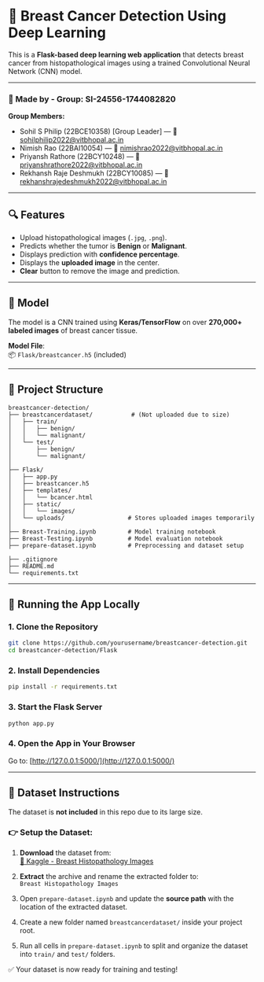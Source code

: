 # 🧠 Breast Cancer Detection Using Deep Learning

This is a **Flask-based deep learning web application** that detects breast cancer from histopathological images using a trained Convolutional Neural Network (CNN) model.

---

### 👥 Made by - Group: SI-24556-1744082820

**Group Members:**
- Sohil S Philip (22BCE10358) [Group Leader] — 📧 sohilphilip2022@vitbhopal.ac.in
- Nimish Rao (22BAI10054) — 📧 nimishrao2022@vitbhopal.ac.in
- Priyansh Rathore (22BCY10248) — 📧 priyanshrathore2022@vitbhopal.ac.in
- Rekhansh Raje Deshmukh (22BCY10085) — 📧 rekhanshrajedeshmukh2022@vitbhopal.ac.in

---

## 🔍 Features

- Upload histopathological images (`.jpg`, `.png`).
- Predicts whether the tumor is **Benign** or **Malignant**.
- Displays prediction with **confidence percentage**.
- Displays the **uploaded image** in the center.
- **Clear** button to remove the image and prediction.

---

## 🧠 Model

The model is a CNN trained using **Keras/TensorFlow** on over **270,000+ labeled images** of breast cancer tissue.

**Model File**:  
📦 `Flask/breastcancer.h5` (included)

---

## 📂 Project Structure

```
breastcancer-detection/
├── breastcancerdataset/           # (Not uploaded due to size)
│   ├── train/
│   │   ├── benign/
│   │   └── malignant/
│   └── test/
│       ├── benign/
│       └── malignant/
│
├── Flask/
│   ├── app.py
│   ├── breastcancer.h5
│   ├── templates/
│   │   └── bcancer.html
│   ├── static/
│   │   └── images/
│   └── uploads/                  # Stores uploaded images temporarily
│
├── Breast-Training.ipynb         # Model training notebook
├── Breast-Testing.ipynb          # Model evaluation notebook
├── prepare-dataset.ipynb         # Preprocessing and dataset setup

├── .gitignore
├── README.md
└── requirements.txt
```

---

## 🚀 Running the App Locally

### 1. Clone the Repository

```bash
git clone https://github.com/yourusername/breastcancer-detection.git
cd breastcancer-detection/Flask
```

### 2. Install Dependencies

```bash
pip install -r requirements.txt
```

### 3. Start the Flask Server

```bash
python app.py
```

### 4. Open the App in Your Browser

Go to: [http://127.0.0.1:5000/](http://127.0.0.1:5000/)

---

## 📁 Dataset Instructions

The dataset is **not included** in this repo due to its large size.

### 👉 Setup the Dataset:

1. **Download** the dataset from:  
   [🔗 Kaggle - Breast Histopathology Images](https://www.kaggle.com/paultimothymooney/breast-histopathology-images)

2. **Extract** the archive and rename the extracted folder to:  
   `Breast Histopathology Images`

3. Open `prepare-dataset.ipynb` and update the **source path** with the location of the extracted dataset.

4. Create a new folder named `breastcancerdataset/` inside your project root.

5. Run all cells in `prepare-dataset.ipynb` to split and organize the dataset into `train/` and `test/` folders.

✅ Your dataset is now ready for training and testing!
